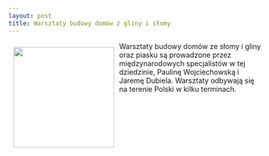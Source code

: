 ```yaml
---
layout: post
title: Warsztaty budowy domów z gliny i słomy
---
```


<p><img src="{{site.baseurl}}\public\pictures\465.slomaiglina.jpg" align="left" style="margin: 10px 10px" width="200"><!--2-->
Warsztaty budowy domów ze słomy i gliny oraz piasku są prowadzone przez międzynarodowych specjalistów w tej dziedzinie, Paulinę Wojciechowską i Jaremę Dubiela. Warsztaty odbywają się na terenie Polski w kilku terminach.</p>